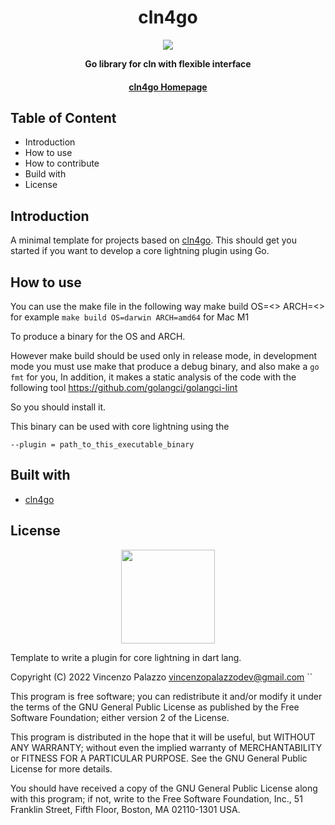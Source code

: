 <div align="center">
  <h1>cln4go</h1>

  <img src="https://preview.redd.it/tcmyd3n69ng41.jpg?width=1999&format=pjpg&auto=webp&s=b79cf22d3e2adcaf52a2d22bcb0568e42eff8bc2" />

  <p>
    <strong> Go library for cln with flexible interface </strong>
  </p>

  <h4>
    <a href="https://github.com/vincenzopalazzo/cln4go">cln4go Homepage</a>
  </h4>
</div>

## Table of Content

- Introduction
- How to use
- How to contribute
- Build with
- License

## Introduction

A minimal template for projects based on [cln4go](https://github.com/vincenzopalazzo/cln4go). This should get you started if you want to 
develop a core lightning plugin using Go.

## How to use

You can use the make file in the following way make build OS=<> ARCH=<> for example `make build OS=darwin ARCH=amd64` for Mac M1

To produce a binary for the OS and ARCH.

However make build should be used only in release mode, in development mode you must use make that produce a debug binary, and also make a `go fmt` for you, In addition, it makes a static analysis of the code with the following tool https://github.com/golangci/golangci-lint

So you should install it.

This binary can be used with core lightning using the

```
--plugin = path_to_this_executable_binary
```

## Built with

- [cln4go](https://github.com/vincenzopalazzo/cln4go)

## License

<div align="center">
  <img src="https://opensource.org/files/osi_keyhole_300X300_90ppi_0.png" width="150" height="150"/>
</div>

Template to write a plugin for core lightning in dart lang.

Copyright (C) 2022 Vincenzo Palazzo vincenzopalazzodev@gmail.com
``

This program is free software; you can redistribute it and/or modify
it under the terms of the GNU General Public License as published by
the Free Software Foundation; either version 2 of the License.

This program is distributed in the hope that it will be useful,
but WITHOUT ANY WARRANTY; without even the implied warranty of
MERCHANTABILITY or FITNESS FOR A PARTICULAR PURPOSE. See the
GNU General Public License for more details.

You should have received a copy of the GNU General Public License along
with this program; if not, write to the Free Software Foundation, Inc.,
51 Franklin Street, Fifth Floor, Boston, MA 02110-1301 USA.